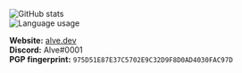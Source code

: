 ![GitHub stats](https://github-readme-stats.vercel.app/api?username=alvesvaren&show_icons=true&count_private=true&theme=dark&bg_color=22272e&hide_border=true)
<br/>
![Language usage](https://github-readme-stats.vercel.app/api/top-langs/?username=alvesvaren&layout=compact&langs_count=8&card_width=445&theme=dark&bg_color=22272e&hide_border=true)

**Website:** [alve.dev](https://alve.dev/)
<br/>
**Discord:** Alve#0001
<br/>
**PGP fingerprint:** `975D51E87E37C5702E9C32D9F8D0AD4030FAC97D`
